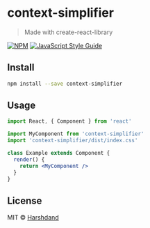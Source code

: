 # context-simplifier

> Made with create-react-library

[![NPM](https://img.shields.io/npm/v/context-simplifier.svg)](https://www.npmjs.com/package/context-simplifier) [![JavaScript Style Guide](https://img.shields.io/badge/code_style-standard-brightgreen.svg)](https://standardjs.com)

## Install

```bash
npm install --save context-simplifier
```

## Usage

```jsx
import React, { Component } from 'react'

import MyComponent from 'context-simplifier'
import 'context-simplifier/dist/index.css'

class Example extends Component {
  render() {
    return <MyComponent />
  }
}
```

## License

MIT © [Harshdand](https://github.com/Harshdand)
